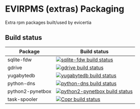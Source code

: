 # EVIRPMS (extras) Packaging

Extra rpm packages built/used by evicertia


## Build status

| Package | Build status |
| ------- | ------------ |
| sqlite-fdw | [![sqlite-fdw build status](https://copr.fedorainfracloud.org/coprs/evicertia/evirpms-extras/package/sqlite-fdw/status_image/last_build.png)](https://copr.fedorainfracloud.org/coprs/evicertia/evirpms-extras/package/sqlite-fdw/) |
| gdrive  | [![gdrive build status](https://copr.fedorainfracloud.org/coprs/evicertia/evirpms-extras/package/gdrive/status_image/last_build.png)](https://copr.fedorainfracloud.org/coprs/evicertia/evirpms-extras/package/gdrive/) |
| yugabytedb |  [![yugabytedb build status](https://copr.fedorainfracloud.org/coprs/evicertia/evirpms-extras/package/yugabytedb/status_image/last_build.png)](https://copr.fedorainfracloud.org/coprs/evicertia/evirpms-extras/package/yugabytedb/) |
| python-dns | [![python-dns build status](https://copr.fedorainfracloud.org/coprs/evicertia/evirpms-extras/package/python-dns/status_image/last_build.png)](https://copr.fedorainfracloud.org/coprs/evicertia/evirpms-extras/package/python-dns/) |
| python2-pynetbox | [![python2-pynetbox build status](https://copr.fedorainfracloud.org/coprs/evicertia/evirpms-extras/package/python2-pynetbox/status_image/last_build.png)](https://copr.fedorainfracloud.org/coprs/evicertia/evirpms-extras/package/python2-pynetbox/) |
| task-spooler | [![Copr build status](https://copr.fedorainfracloud.org/coprs/evicertia/evirpms-extras/package/task-spooler/status_image/last_build.png)](https://copr.fedorainfracloud.org/coprs/evicertia/evirpms-extras/package/task-spooler/) |
